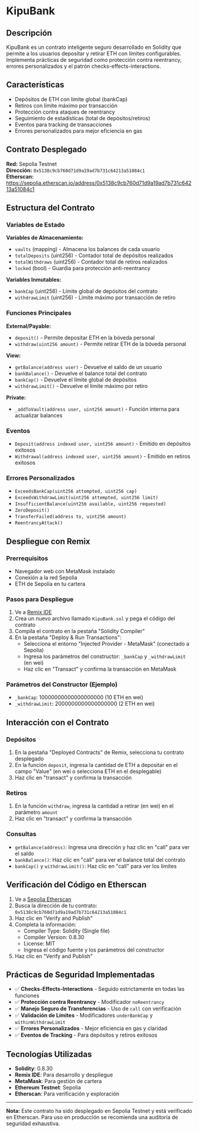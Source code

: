 # KipuBank

## Descripción
KipuBank es un contrato inteligente seguro desarrollado en Solidity que permite a los usuarios depositar y retirar ETH con límites configurables. Implementa prácticas de seguridad como protección contra reentrancy, errores personalizados y el patrón checks-effects-interactions.

## Características
- Depósitos de ETH con límite global (bankCap)
- Retiros con límite máximo por transacción  
- Protección contra ataques de reentrancy
- Seguimiento de estadísticas (total de depósitos/retiros)
- Eventos para tracking de transacciones
- Errores personalizados para mejor eficiencia en gas

## Contrato Desplegado
**Red:** Sepolia Testnet  
**Dirección:** `0x5138c9cb760d71d9a19ad7b731c64213a51084c1`  
**Etherscan:** https://sepolia.etherscan.io/address/0x5138c9cb760d71d9a19ad7b731c64213a51084c1

## Estructura del Contrato

### Variables de Estado
**Variables de Almacenamiento:**
- `vaults` (mapping) - Almacena los balances de cada usuario
- `totalDeposits` (uint256) - Contador total de depósitos realizados
- `totalWithdraws` (uint256) - Contador total de retiros realizados
- `locked` (bool) - Guardia para protección anti-reentrancy

**Variables Inmutables:**
- `bankCap` (uint256) - Límite global de depósitos del contrato
- `withdrawLimit` (uint256) - Límite máximo por transacción de retiro

### Funciones Principales
**External/Payable:**
- `deposit()` - Permite depositar ETH en la bóveda personal
- `withdraw(uint256 amount)` - Permite retirar ETH de la bóveda personal

**View:**
- `getBalance(address user)` - Devuelve el saldo de un usuario
- `bankBalance()` - Devuelve el balance total del contrato
- `bankCap()` - Devuelve el límite global de depósitos
- `withdrawLimit()` - Devuelve el límite máximo por retiro

**Private:**
- `_addToVault(address user, uint256 amount)` - Función interna para actualizar balances

### Eventos
- `Deposit(address indexed user, uint256 amount)` - Emitido en depósitos exitosos
- `Withdrawal(address indexed user, uint256 amount)` - Emitido en retiros exitosos

### Errores Personalizados
- `ExceedsBankCap(uint256 attempted, uint256 cap)`
- `ExceedsWithdrawLimit(uint256 attempted, uint256 limit)`
- `InsufficientBalance(uint256 available, uint256 requested)`
- `ZeroDeposit()`
- `TransferFailed(address to, uint256 amount)`
- `ReentrancyAttack()`

## Despliegue con Remix

### Prerrequisitos
- Navegador web con MetaMask instalado
- Conexión a la red Sepolia
- ETH de Sepolia en tu cartera

### Pasos para Despliegue
1. Ve a [Remix IDE](https://remix.ethereum.org)
2. Crea un nuevo archivo llamado `KipuBank.sol` y pega el código del contrato
3. Compila el contrato en la pestaña "Solidity Compiler"
4. En la pestaña "Deploy & Run Transactions":
   - Selecciona el entorno "Injected Provider - MetaMask" (conectado a Sepolia)
   - Ingresa los parámetros del constructor: `_bankCap` y `_withdrawLimit` (en wei)
   - Haz clic en "Transact" y confirma la transacción en MetaMask

### Parámetros del Constructor (Ejemplo)
- `_bankCap`: 10000000000000000000 (10 ETH en wei)
- `_withdrawLimit`: 2000000000000000000 (2 ETH en wei)

## Interacción con el Contrato

### Depósitos
1. En la pestaña "Deployed Contracts" de Remix, selecciona tu contrato desplegado
2. En la función `deposit`, ingresa la cantidad de ETH a depositar en el campo "Value" (en wei o selecciona ETH en el desplegable)
3. Haz clic en "transact" y confirma la transacción

### Retiros
1. En la función `withdraw`, ingresa la cantidad a retirar (en wei) en el parámetro `amount`
2. Haz clic en "transact" y confirma la transacción

### Consultas
- `getBalance(address)`: Ingresa una dirección y haz clic en "call" para ver el saldo
- `bankBalance()`: Haz clic en "call" para ver el balance total del contrato
- `bankCap()` y `withdrawLimit()`: Haz clic en "call" para ver los límites

## Verificación del Código en Etherscan
1. Ve a [Sepolia Etherscan](https://sepolia.etherscan.io)
2. Busca la dirección de tu contrato: `0x5138c9cb760d71d9a19ad7b731c64213a51084c1`
3. Haz clic en "Verify and Publish"
4. Completa la información:
   - Compiler Type: Solidity (Single file)
   - Compiler Version: 0.8.30
   - License: MIT
   - Ingresa el código fuente y los parámetros del constructor
5. Haz clic en "Verify and Publish"

## Prácticas de Seguridad Implementadas
- ✅ **Checks-Effects-Interactions** - Seguido estrictamente en todas las funciones
- ✅ **Protección contra Reentrancy** - Modificador `noReentrancy` 
- ✅ **Manejo Seguro de Transferencias** - Uso de `call` con verificación
- ✅ **Validación de Límites** - Modificadores `underBankCap` y `withinWithdrawLimit`
- ✅ **Errores Personalizados** - Mejor eficiencia en gas y claridad
- ✅ **Eventos de Tracking** - Para depósitos y retiros exitosos

## Tecnologías Utilizadas
- **Solidity**: 0.8.30
- **Remix IDE**: Para desarrollo y despliegue
- **MetaMask**: Para gestión de cartera
- **Ethereum Testnet**: Sepolia
- **Etherscan**: Para verificación y exploración

---

**Nota:** Este contrato ha sido desplegado en Sepolia Testnet y está verificado en Etherscan. Para uso en producción se recomienda una auditoría de seguridad exhaustiva.
 
